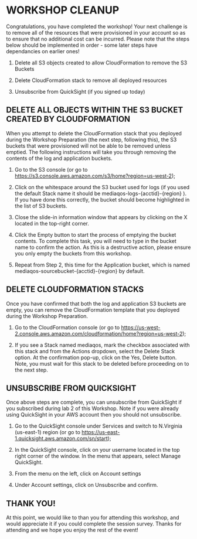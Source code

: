 # WORKSHOP CLEANUP
Congratulations, you have completed the workshop! Your next challenge is to remove all of the resources that were provisioned in your account so as to ensure that no additional cost can be incurred. Please note that the steps below should be implemented in order - some later steps have dependancies on earlier ones!

1. Delete all S3 objects created to allow CloudFormation to remove the S3 Buckets

2. Delete CloudFormation stack to remove all deployed resources

3. Unsubscribe from QuickSight (if you signed up today)

## DELETE ALL OBJECTS WITHIN THE S3 BUCKET CREATED BY CLOUDFORMATION
When you attempt to delete the CloudFormation stack that you deployed during the Workshop Preparation (the next step, following this), the S3 buckets that were provisioned will not be able to be removed unless emptied. The following instructions will take you through removing the contents of the log and application buckets.

1. Go to the S3 console (or go to https://s3.console.aws.amazon.com/s3/home?region=us-west-2);

2. Click on the whitespace around the S3 bucket used for logs (if you used the default Stack name it should be mediaqos-logs-{acctid}-{region} ). If you have done this correctly, the bucket should become highlighted in the list of S3 buckets.

3. Close the slide-in information window that appears by clicking on the X located in the top-right corner.

4. Click the Empty button to start the process of emptying the bucket contents. To complete this task, you will need to type in the bucket name to confirm the action. As this is a destructive action, please ensure you only empty the buckets from this workshop.

5. Repeat from Step 2, this time for the Application bucket, which is named mediaqos-sourcebucket-{acctid}-{region} by default.

## DELETE CLOUDFORMATION STACKS
Once you have confirmed that both the log and application S3 buckets are empty, you can remove the CloudFormation template that you deployed during the Workshop Preparation.

1. Go to the CloudFormation console (or go to https://us-west-2.console.aws.amazon.com/cloudformation/home?region=us-west-2);

2. If you see a Stack named mediaqos, mark the checkbox associated with this stack and from the Actions dropdown, select the Delete Stack option. At the confirmation pop-up, click on the Yes, Delete button. Note, you must wait for this stack to be deleted before proceeding on to the next step.

## UNSUBSCRIBE FROM QUICKSIGHT
Once above steps are complete, you can unsubscribe from QuickSight if you subscribed during lab 2 of this Workshop. Note if you were already using QuickSight in your AWS account then you should not unsubscribe.

1. Go to the QuickSight console under Services and switch to N.Virginia (us-east-1) region (or go to https://us-east-1.quicksight.aws.amazon.com/sn/start);

1. In the QuickSight console, click on your username located in the top right corner of the window. In the menu that appears, select Manage QuickSight.

2. From the menu on the left, click on Account settings

3. Under Account settings, click on Unsubscribe and confirm.

## THANK YOU!
At this point, we would like to than you for attending this workshop, and would appreciate it if you could complete the session survey. Thanks for attending and we hope you enjoy the rest of the event!